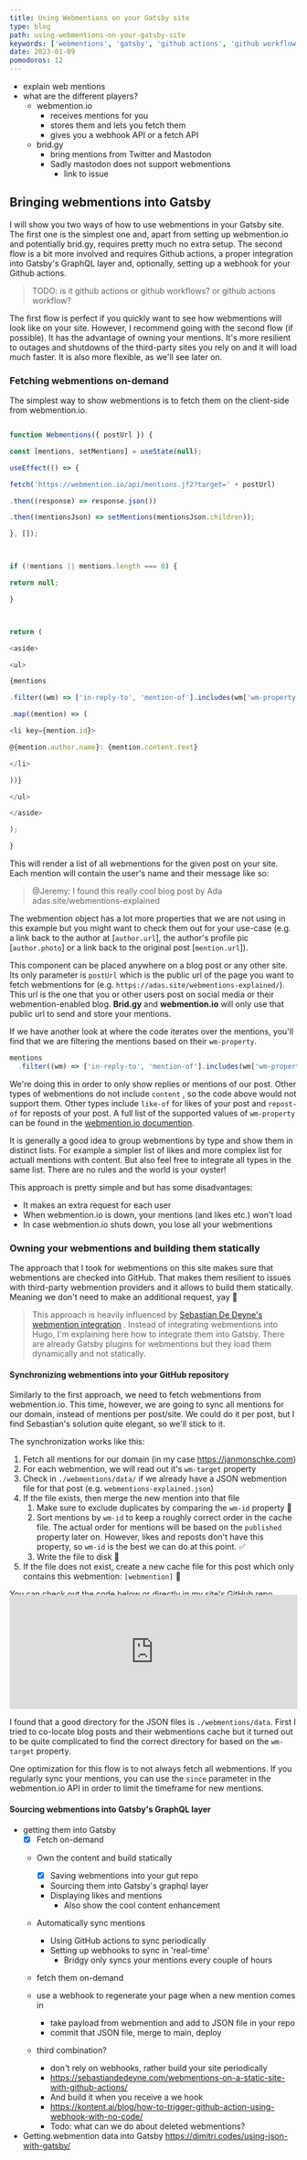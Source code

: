 ```yaml
---
title: Using Webmentions on your Gatsby site
type: blog
path: using-webmentions-on-your-gatsby-site
keywords: ['webmentions', 'gatsby', 'github actions', 'github workflow', 'webhook', 'webmentions.io']
date: 2023-01-09
pomodoros: 12
---
```

- explain web mentions
- what are the different players?
	- webmention.io
		- receives mentions for you
		- stores them and lets you fetch them
		- gives you a webhook API or a fetch API
	- brid.gy
		- bring mentions from Twitter and Mastodon
		- Sadly mastodon does not support webmentions
			- link to issue

## Bringing webmentions into Gatsby

I will show you two ways of how to use webmentions in your Gatsby site. The first one is the simplest one and, apart from setting up webmention.io and potentially brid.gy, requires pretty much no extra setup. The second flow is a bit more involved and requires Github actions, a proper integration into Gatsby's GraphQL layer and, optionally, setting up a webhook for your Github actions.

> TODO: is it github actions or github workflows? or github actions workflow?

The first flow is perfect if you quickly want to see how webmentions will look like on your site. However, I recommend going with the second flow (if possible). It has the advantage of owning your mentions. It's more resilient to outages and shutdowns of the third-party sites you rely on and it will load much faster. It is also more flexible, as we'll see later on.

### Fetching webmentions on-demand

The simplest way to show webmentions is to fetch them on the client-side from webmention.io.

```javascript

function Webmentions({ postUrl }) {

const [mentions, setMentions] = useState(null);

useEffect(() => {

fetch('https://webmention.io/api/mentions.jf2?target=' + postUrl)

.then((response) => response.json())

.then((mentionsJson) => setMentions(mentionsJson.children));

}, []);



if (!mentions || mentions.length === 0) {

return null;

}



return (

<aside>

<ul>

{mentions

.filter((wm) => ['in-reply-to', 'mention-of'].includes(wm['wm-property']))

.map((mention) => (

<li key={mention.id}>

@{mention.author.name}: {mention.content.text}

</li>

))}

</ul>

</aside>

);

}

```


This will render a list of all webmentions for the given post on your site. Each mention will contain the user's name and their message like so:

> @Jeremy: I found this really cool blog post by Ada adas.site/webmentions-explained

The webmention object has a lot more properties that we are not using in this example but you might want to check them out for your use-case (e.g. a link back to the author at [`author.url`], the author's profile pic [`author.photo`] or a link back to the original post [`mention.url`]).

This component can be placed anywhere on a blog post or any other site. Its only parameter is `postUrl` which is the public url of the page you want to fetch webmentions for (e.g. `https://adas.site/webmentions-explained/`). This url is the one that you or other users post on social media or their webmention-enabled blog. **Brid.gy** and **webmention.io** will only use that public url to send and store your mentions.

If we have another look at where the code iterates over the mentions, you'll find that we are filtering the mentions based on their `wm-property`.

```javascript
mentions
  .filter((wm) => ['in-reply-to', 'mention-of'].includes(wm['wm-property']))
````

We're doing this in order to only show replies or mentions of our post. Other types of webmentions do not include `content` , so the code above would not support them. Other types include `like-of` for likes of your post and `repost-of` for reposts of your post. A full list of the supported values of `wm-property` can be found in the [webmention.io documention](https://github.com/aaronpk/webmention.io#find-links-of-a-specific-type-to-a-specific-page).

It is generally a good idea to group webmentions by type and show them in distinct lists. For example a simpler list of likes and more complex list for actuall mentions with content. But also feel free to integrate all types in the same list. There are no rules and the world is your oyster!

This approach is pretty simple and but has some disadvantages:
- It makes an extra request for each user
- When webmention.io is down, your mentions (and likes etc.) won't load
- In case webmention.io shuts down, you lose all your webmentions

### Owning your webmentions and building them statically

The approach that I took for webmentions on this site makes sure that webmentions are checked into GitHub. That makes them resilient to issues with third-party webmention providers and it allows to build them statically. Meaning we don't need to make an additional request, yay 🎉

> This approach is heavily influenced by [Sebastian De Deyne's webmention integration](https://sebastiandedeyne.com/webmentions-on-a-static-site-with-github-actions/) . Instead of integrating webmentions into Hugo, I'm explaining here how to integrate them into Gatsby. There are already Gatsby plugins for webmentions but they load them dynamically and not statically.

#### Synchronizing webmentions into your GitHub repository

Similarly to the first approach, we need to fetch webmentions from webmention.io. This time, however, we are going to sync all mentions for our domain, instead of mentions per post/site. We could do it per post, but I find Sebastian's solution quite elegant, so we'll stick to it.

The synchronization works like this:
1. Fetch all mentions for our domain (in my case https://janmonschke.com)
2. For each webmention, we will read out it's `wm-target` property
3. Check in `./webmentions/data/` if we already have a JSON webmention file for that post (e.g. `webmentions-explained.json`)
4. If the file exists, then merge the new mention into that file
	1. Make sure to exclude duplicates by comparing the `wm-id` property 🔎
	2. Sort mentions by `wm-id` to keep a roughly correct order in the cache file. The actual order for mentions will be based on the `published` property later on. However, likes and reposts don't have this property, so `wm-id` is the best we can do at this point. ✅
	3. Write the file to disk 🎉
5. If the file does not exist, create a new cache file for this post which only contains this webmention: `[webmention]` 🎉


You can check out the code below or directly in my [site's GitHub repo](https://github.com/janmonschke/janmonschke.github.com/blob/dev/webmentions/sync.js).
<iframe
  src="https://gist.github.com/janmonschke/49d354bc96393348a9037dba0018fa6b.pibb"
  style="width: 100%; height: 200px; border: 0;margin-top: -1.5em;"
>
</iframe>

I found that a good directory for the JSON files is `./webmentions/data`. First I tried to co-locate blog posts and their webmentions cache but it turned out to be quite complicated to find the correct directory for based on the `wm-target` property.

One optimization for this flow is to not always fetch all webmentions. If you regularly sync your mentions, you can use the `since` parameter in the webmention.io API in order to limit the timeframe for new mentions.

#### Sourcing webmentions into Gatsby's GraphQL layer


- getting them into Gatsby
	- [x] Fetch on-demand
	- Own the content and build statically
		- [x] Saving webmentions into your gut repo
		- Sourcing them into Gatsby's graphql layer
		- Displaying likes and mentions
			- Also show the cool content enhancement
	- Automatically sync mentions
		- Using GitHub actions to sync periodically
		- Setting up webhooks to sync in 'real-time'
			- Bridgy only syncs your mentions every couple of hours

	- fetch them on-demand
	- use a webhook to regenerate your page when a new mention comes in
		- take payload from webmention and add to JSON file in your repo
		- commit that JSON file, merge to main, deploy
	- third combination?
		- don't rely on webhooks, rather build your site periodically
		- https://sebastiandedeyne.com/webmentions-on-a-static-site-with-github-actions/
		- And build it when you receive a we hook
		- https://kontent.ai/blog/how-to-trigger-github-action-using-webhook-with-no-code/
		- Todo: what can we do about deleted webmentions?
- Getting.webmention data into Gatsby https://dimitri.codes/using-json-with-gatsby/
